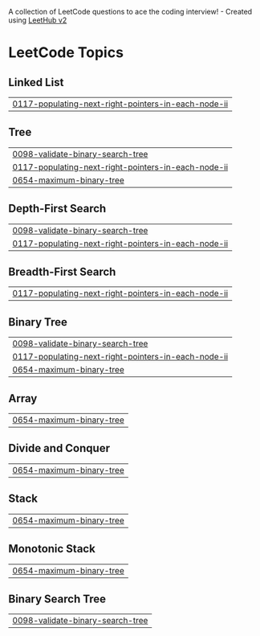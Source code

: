 A collection of LeetCode questions to ace the coding interview! - Created using [LeetHub v2](https://github.com/arunbhardwaj/LeetHub-2.0)
<!---LeetCode Topics Start-->
# LeetCode Topics
## Linked List
|  |
| ------- |
| [0117-populating-next-right-pointers-in-each-node-ii](https://github.com/Nitesh3000/LeetCode/tree/master/0117-populating-next-right-pointers-in-each-node-ii) |
## Tree
|  |
| ------- |
| [0098-validate-binary-search-tree](https://github.com/Nitesh3000/LeetCode/tree/master/0098-validate-binary-search-tree) |
| [0117-populating-next-right-pointers-in-each-node-ii](https://github.com/Nitesh3000/LeetCode/tree/master/0117-populating-next-right-pointers-in-each-node-ii) |
| [0654-maximum-binary-tree](https://github.com/Nitesh3000/LeetCode/tree/master/0654-maximum-binary-tree) |
## Depth-First Search
|  |
| ------- |
| [0098-validate-binary-search-tree](https://github.com/Nitesh3000/LeetCode/tree/master/0098-validate-binary-search-tree) |
| [0117-populating-next-right-pointers-in-each-node-ii](https://github.com/Nitesh3000/LeetCode/tree/master/0117-populating-next-right-pointers-in-each-node-ii) |
## Breadth-First Search
|  |
| ------- |
| [0117-populating-next-right-pointers-in-each-node-ii](https://github.com/Nitesh3000/LeetCode/tree/master/0117-populating-next-right-pointers-in-each-node-ii) |
## Binary Tree
|  |
| ------- |
| [0098-validate-binary-search-tree](https://github.com/Nitesh3000/LeetCode/tree/master/0098-validate-binary-search-tree) |
| [0117-populating-next-right-pointers-in-each-node-ii](https://github.com/Nitesh3000/LeetCode/tree/master/0117-populating-next-right-pointers-in-each-node-ii) |
| [0654-maximum-binary-tree](https://github.com/Nitesh3000/LeetCode/tree/master/0654-maximum-binary-tree) |
## Array
|  |
| ------- |
| [0654-maximum-binary-tree](https://github.com/Nitesh3000/LeetCode/tree/master/0654-maximum-binary-tree) |
## Divide and Conquer
|  |
| ------- |
| [0654-maximum-binary-tree](https://github.com/Nitesh3000/LeetCode/tree/master/0654-maximum-binary-tree) |
## Stack
|  |
| ------- |
| [0654-maximum-binary-tree](https://github.com/Nitesh3000/LeetCode/tree/master/0654-maximum-binary-tree) |
## Monotonic Stack
|  |
| ------- |
| [0654-maximum-binary-tree](https://github.com/Nitesh3000/LeetCode/tree/master/0654-maximum-binary-tree) |
## Binary Search Tree
|  |
| ------- |
| [0098-validate-binary-search-tree](https://github.com/Nitesh3000/LeetCode/tree/master/0098-validate-binary-search-tree) |
<!---LeetCode Topics End-->